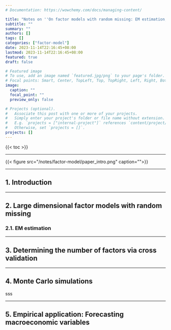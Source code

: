 ```yaml
---
# Documentation: https://wowchemy.com/docs/managing-content/

title: "Notes on ''On factor models with random missing: EM estimation, inference, and cross validation''"
subtitle: ""
summary: ""
authors: []
tags: []
categories: ["factor-model"]
date: 2023-11-14T22:16:45+08:00
lastmod: 2023-11-14T22:16:45+08:00
featured: true
draft: false

# Featured image
# To use, add an image named `featured.jpg/png` to your page's folder.
# Focal points: Smart, Center, TopLeft, Top, TopRight, Left, Right, BottomLeft, Bottom, BottomRight.
image:
  caption: ""
  focal_point: ""
  preview_only: false

# Projects (optional).
#   Associate this post with one or more of your projects.
#   Simply enter your project's folder or file name without extension.
#   E.g. `projects = ["internal-project"]` references `content/project/deep-learning/index.md`.
#   Otherwise, set `projects = []`.
projects: []
---
```



{{< toc >}}

---

{{< figure src="/notes/factor-model/paper_intro.png" caption="">}}

---

## 1. Introduction


---


## 2. Large dimensional factor models with random missing


### 2.1. EM estimation


---

## 3. Determining the number of factors via cross validation


---


## 4. Monte Carlo simulations
sss

---


## 5. Empirical application: Forecasting macroeconomic variables



